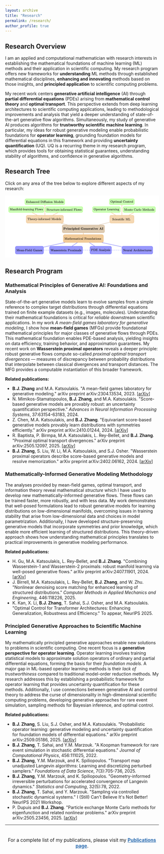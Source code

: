 ```yaml
---
layout: archive
title: "Research"
permalink: /research/
author_profile: true
---
```


<style>
  area {
    cursor: pointer;
  }
</style>

## Research Overview

I am an applied and computational mathematician with research interests in establishing the mathematical foundations of machine learning (ML) methods and their application in scientific computing. My research program offers new frameworks for **understanding** ML methods through established mathematical disciplines, **enhancing and innovating** methods based on those insights, and **principled application** to scientific computing problems.

My recent work centers **generative artificial intelligence** (AI) through **partial differential equations** (PDEs) arising from **mathematical control theory** and **optimal transport**. This perspective extends from deep learning architectures to scientific computing applications, leading to methodological improvements and analysis that yield a deeper understanding of state-of-the-art generative flow algorithms. Simultaneously, my study of generative AI produces algorithms for **trustworthy scientific machine learning**. In particular, my ideas for robust generative modeling enable probabilistic foundations for **operator learning**, grounding foundation models for differential equations in this framework and providing **uncertainty quantification** (UQ). UQ is a recurring theme in my research program, which provides tools for obtaining statistical guarantees, understanding stability of algorithms, and confidence in generative algorithms.

## Research Tree

Click on any area of the tree below to explore different aspects of my research:

<img src="/images/tree_website.png" alt="Research Tree" usemap="#research-tree" style="max-width: 100%; height: auto;">

<map name="research-tree">
  <area shape="rect" coords="580,295,1020,380" alt="Principled Generative AI">

  <area shape="rect" coords="590,395,980,490" alt="Mathematical Foundations">
  <area shape="rect" coords="100,515,390,595" alt="Mean-Field Games">
  <area shape="rect" coords="450,515,790,595" alt="Wasserstein Proximals">
  <area shape="rect" coords="860,515,1085,595" alt="PDE Analysis">
  <area shape="rect" coords="1190,515,1490,595" alt="Neural Architectures">

  <area shape="rect" coords="220,195,600,285" alt="Theory-informed Models">
  <area shape="rect" coords="35,110,400,190" alt="Manifold-learning Flows">
  <area shape="rect" coords="420,110,790,190" alt="Structure-informed Flows">
  <area shape="rect" coords="200,30,610,110" alt="Enhanced Diffusion Models">

  <area shape="rect" coords="1065,195,1325,285" alt="Scientific ML">
  <area shape="rect" coords="890,110,1200,190" alt="Operator Learning">
  <area shape="rect" coords="1210,110,1520,190" alt="Monte Carlo Methods">
  <area shape="rect" coords="1060,30,1320,110" alt="Optimal Control">
</map>

## Research Program

### Mathematical Principles of Generative AI: Foundations and Analysis

State-of-the-art generative models learn to evolve samples from a simple reference to complex target distributions through differential equations trained on finite example datasets (e.g., images, molecules). Understanding their mathematical foundations is critical for *reliable* downstream scientific applications. In my work *A mean-field games laboratory for generative modeling*, I show how **mean-field games** (MFGs) provide foundational mathematical principles for major classes of generative flows through PDEs. This mathematical foundation enables PDE-based analysis, yielding insights on data efficiency, training behavior, and approximation guarantees. My recent work on **Wasserstein proximal operators** reveals a deeper principle: robust generative flows compute so-called *proximal optimal transport divergences* — measures of discrepancy between probability distributions that interpolate between classical divergences and transport distances. The MFG provides a computable instantiation of this broader framework.

**Related publications:**
- **B.J. Zhang** and M.A. Katsoulakis. "A mean-field games laboratory for generative modeling." arXiv preprint arXiv:2304.13534, 2023. [[arXiv](https://arxiv.org/abs/2304.13534)]
- N. Mimikos-Stamatopoulos, **B.J. Zhang**, and M.A. Katsoulakis. "Score-based generative models are provably robust: an uncertainty quantification perspective." *Advances in Neural Information Processing Systems*, 37:63154-63183, 2024.
- Z. Chen, M.A. Katsoulakis, and **B.J. Zhang**. "Equivariant score-based generative models provably learn distributions with symmetries efficiently." arXiv preprint arXiv:2410.01244, 2024. [[arXiv](https://arxiv.org/abs/2410.01244)]
- R. Baptista, P. Birmpa, M.A. Katsoulakis, L. Rey-Bellet, and **B.J. Zhang**. "Proximal optimal transport divergences." arXiv preprint arXiv:2505.12097, 2025. [[arXiv](https://arxiv.org/abs/2505.12097)]
- **B.J. Zhang**, S. Liu, W. Li, M.A. Katsoulakis, and S.J. Osher. "Wasserstein proximal operators describe score-based generative models and resolve memorization." arXiv preprint arXiv:2402.06162, 2024. [[arXiv](https://arxiv.org/abs/2402.06162)]

### Mathematically-Informed Generative Modeling Methodology

The analyses provided by mean-field games, optimal transport, and information theory reveal mathematical *structure* which I have used to develop new mathematically-informed generative flows. These flows can be trained faster, more robustly, and with less data. My work demonstrates that well-posed formulations lead to robust generative models for learning distributions on low-dimensional manifolds, overcoming issues in training stability that arise from low-dimensional data and choices in model parametrization. Additionally, I have developed structure-preserving generative models that incorporate symmetries and prior knowledge, which enable more efficient learning of structured distributions. This theory-driven approach shows how understanding mathematical principles translates to practical improvements in generative modeling performance.

**Related publications:**
- H. Gu, M.A. Katsoulakis, L. Rey-Bellet, and **B.J. Zhang**. "Combining Wasserstein-1 and Wasserstein-2 proximals: robust manifold learning via well-posed generative flows." arXiv preprint arXiv:2407.11901, 2024. [[arXiv](https://arxiv.org/abs/2407.11901)]
- J. Birrell, M.A. Katsoulakis, L. Rey-Bellet, **B.J. Zhang**, and W. Zhu. "Nonlinear denoising score matching for enhanced learning of structured distributions." *Computer Methods in Applied Mechanics and Engineering*, 446:118226, 2025.
- K. Kan, X. Li, **B.J. Zhang**, T. Sahai, S.J. Osher, and M.A. Katsoulakis. "Optimal Control for Transformer Architectures: Enhancing Generalization, Robustness and Efficiency." To appear, NeurIPS 2025.

### Principled Generative Approaches to Scientific Machine Learning

My mathematically principled generative approaches enable new solutions to problems in scientific computing. One recent focus is a **generative perspective for operator learning**. Operator learning involves training statistical models to approximate solution operators of ordinary and partial differential equations, forming the basis for their *foundation models*. A major gap in ML-based operator learning methods is their *lack of trustworthiness* compared to traditional model-order reduction methods. My research addresses this by establishing a probabilistic framework for operator learning that provides uncertainty quantification for these methods. Additionally, I use connections between generative AI and control theory to address the curse of dimensionality in high-dimensional scientific computing problems, developing generative approaches for rare event simulation, sampling methods for Bayesian inference, and optimal control.

**Related publications:**
- **B.J. Zhang**, S. Liu, S.J. Osher, and M.A. Katsoulakis. "Probabilistic operator learning: generative modeling and uncertainty quantification for foundation models of differential equations." arXiv preprint arXiv:2509.05186, 2025. [[arXiv](https://arxiv.org/abs/2509.05186)]
- **B.J. Zhang**, T. Sahai, and Y.M. Marzouk. "A Koopman framework for rare event simulation in stochastic differential equations." *Journal of Computational Physics*, 456:111025, 2022.
- **B.J. Zhang**, Y.M. Marzouk, and K. Spiliopoulos. "Transport map unadjusted Langevin algorithms: Learning and discretizing perturbed samplers." *Foundations of Data Science*, 7(3):705-736, 2025.
- **B.J. Zhang**, Y.M. Marzouk, and K. Spiliopoulos. "Geometry-informed irreversible perturbations for accelerated convergence of Langevin dynamics." *Statistics and Computing*, 32(5):78, 2022.
- **B.J. Zhang**, T. Sahai, and Y. Marzouk. "Sampling via controlled stochastic dynamical systems." I (Still) Can't Believe It's Not Better! NeurIPS 2021 Workshop.
- P. Dupuis and **B.J. Zhang**. "Particle exchange Monte Carlo methods for eigenfunction and related nonlinear problems." arXiv preprint arXiv:2505.23456, 2025. [[arXiv](https://arxiv.org/abs/2505.23456)]


---

<div style="text-align: center; margin-top: 40px;">
<p style="font-size: 1.1em;">For a complete list of my publications, please visit my <a href="/publications/" style="color: #2b6cb0; font-weight: bold;">Publications page</a>.</p>
</div>